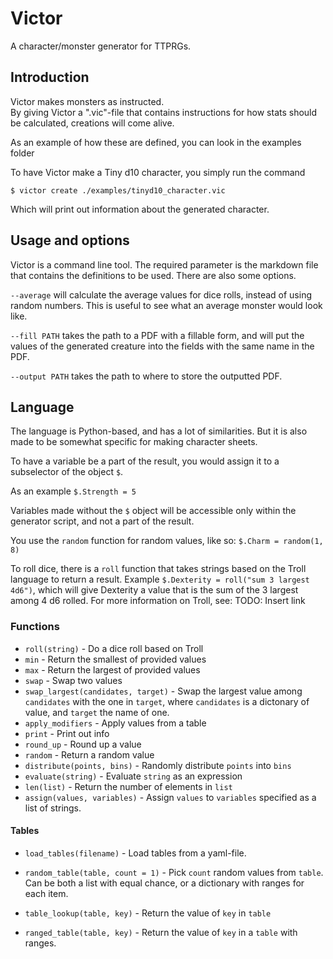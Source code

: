 # Victor

A character/monster generator for TTPRGs.

## Introduction

Victor makes monsters as instructed.  
By giving Victor a ".vic"-file that contains instructions for how stats should be calculated, creations will come alive.

As an example of how these are defined, you can look in the examples folder

To have Victor make a Tiny d10 character, you simply run the command

`$ victor create ./examples/tinyd10_character.vic`

Which will print out information about the generated character.

## Usage and options

Victor is a command line tool.
The required parameter is the markdown file that contains the definitions to be used.
There are also some options.

`--average` will calculate the average values for dice rolls, instead of using random numbers. This is useful to see what an average monster would look like.

`--fill PATH` takes the path to a PDF with a fillable form, and will put the values of the generated creature into the fields with the same name in the PDF.

`--output PATH` takes the path to where to store the outputted PDF.

## Language

The language is Python-based, and has a lot of similarities.
But it is also made to be somewhat specific for making character sheets.

To have a variable be a part of the result, you would assign it to a subselector of the object `$`.

As an example `$.Strength = 5`

Variables made without the `$` object will be accessible only within the generator script, and not a part of the result.

You use the `random` function for random values, like so:
`$.Charm = random(1, 8)`

To roll dice, there is a `roll` function that takes strings based on the Troll language to return a result.
Example `$.Dexterity = roll("sum 3 largest 4d6")`, which will give Dexterity a value that is the sum of the 3 largest among 4 d6 rolled. For more information on Troll, see: TODO: Insert link

### Functions

- `roll(string)` - Do a dice roll based on Troll
- `min` - Return the smallest of provided values
- `max` - Return the largest of provided values
- `swap` - Swap two values
- `swap_largest(candidates, target)` - Swap the largest value among `candidates` with the one in `target`, where `candidates` is a dictonary of value, and `target` the name of one.
- `apply_modifiers` - Apply values from a table
- `print` - Print out info
- `round_up` - Round up a value
- `random` - Return a random value
- `distribute(points, bins)` - Randomly distribute `points` into `bins`
- `evaluate(string)` - Evaluate `string` as an expression
- `len(list)` - Return the number of elements in `list`
- `assign(values, variables)` - Assign `values` to `variables` specified as a list of strings.

#### Tables

- `load_tables(filename)` - Load tables from a yaml-file.
- `random_table(table, count = 1)` - Pick `count` random values from `table`. Can be both a list with equal chance, or a dictionary with ranges for each item.

- `table_lookup(table, key)` - Return the value of `key` in `table`

- `ranged_table(table, key)` - Return the value of `key` in a `table` with ranges.
